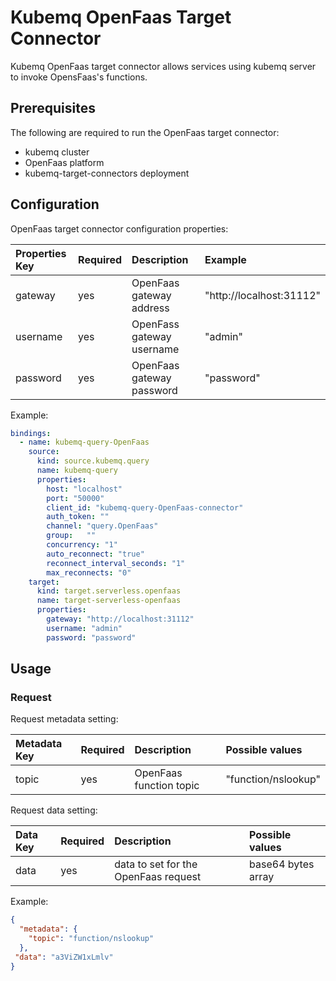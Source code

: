 # Kubemq OpenFaas Target Connector

Kubemq OpenFaas target connector allows services using kubemq server to invoke OpensFaas's functions.

## Prerequisites
The following are required to run the OpenFaas target connector:

- kubemq cluster
- OpenFaas platform
- kubemq-target-connectors deployment

## Configuration

OpenFaas target connector configuration properties:

| Properties Key | Required | Description               | Example                  |
|:---------------|:---------|:--------------------------|:-------------------------|
| gateway        | yes      | OpenFaas gateway address  | "http://localhost:31112" |
| username       | yes      | OpenFass gateway username | "admin"                  |
| password       | yes      | OpenFaas gateway password | "password"               |


Example:

```yaml
bindings:
  - name: kubemq-query-OpenFaas
    source:
      kind: source.kubemq.query
      name: kubemq-query
      properties:
        host: "localhost"
        port: "50000"
        client_id: "kubemq-query-OpenFaas-connector"
        auth_token: ""
        channel: "query.OpenFaas"
        group:   ""
        concurrency: "1"
        auto_reconnect: "true"
        reconnect_interval_seconds: "1"
        max_reconnects: "0"
    target:
      kind: target.serverless.openfaas
      name: target-serverless-openfaas
      properties:
        gateway: "http://localhost:31112"
        username: "admin"
        password: "password"
```

## Usage

### Request

Request metadata setting:

| Metadata Key | Required | Description             | Possible values          |
|:-------------|:---------|:------------------------|:-------------------------|
| topic        | yes      | OpenFaas function topic | "function/nslookup"      |


Request data setting:

| Data Key | Required | Description                          | Possible values     |
|:---------|:---------|:-------------------------------------|:--------------------|
| data     | yes      | data to set for the OpenFaas request | base64 bytes array |

Example:

```json
{
  "metadata": {
    "topic": "function/nslookup"
  },
 "data": "a3ViZW1xLmlv"
}
```
